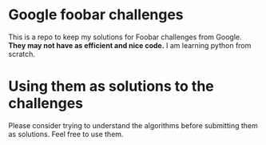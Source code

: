 # Google foobar challenges

This is a repo to keep my solutions for Foobar challenges from Google. **They may not have as efficient and nice code.** I am learning python from scratch.

# Using them as solutions to the challenges

Please consider trying to understand the algorithms before submitting them as solutions. Feel free to use them.
